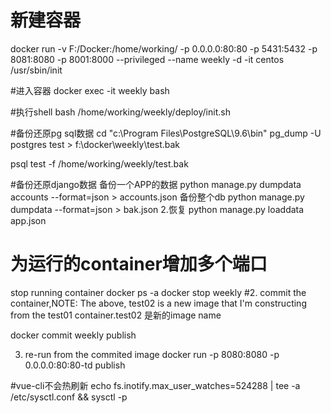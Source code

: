 # 新建容器
docker run  -v F:/Docker:/home/working/ -p 0.0.0.0:80:80 -p 5431:5432 -p 8081:8080 -p 8001:8000    --privileged   --name weekly -d -it  centos /usr/sbin/init 

#进入容器
docker exec -it weekly bash

#执行shell
bash /home/working/weekly/deploy/init.sh

#备份还原pg sql数据
cd "c:\Program Files\PostgreSQL\9.6\bin\"
pg_dump   -U postgres test > f:\docker\weekly\test.bak

psql test -f /home/working/weekly/test.bak

#备份还原django数据
备份一个APP的数据
python manage.py dumpdata accounts --format=json > accounts.json
备份整个db
python manage.py dumpdata --format=json > bak.json
2.恢复
python manage.py loaddata app.json


# 为运行的container增加多个端口
stop running container
docker ps -a
docker stop weekly
#2. commit the container,NOTE: The above, test02 is a new image that I'm constructing from the test01 container.test02 是新的image name

docker commit weekly publish

3. re-run from the commited image
docker run -p 8080:8080 -p 0.0.0.0:80:80-td publish


#vue-cli不会热刷新
echo fs.inotify.max_user_watches=524288 |  tee -a /etc/sysctl.conf &&  sysctl -p